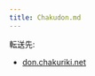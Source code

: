 ```yaml
---
title: Chakudon.md
---
```

<div>

転送先:

-   [don.chakuriki.net](/Don.chakuriki.net "Don.chakuriki.net")

</div>

<div>

</div>

